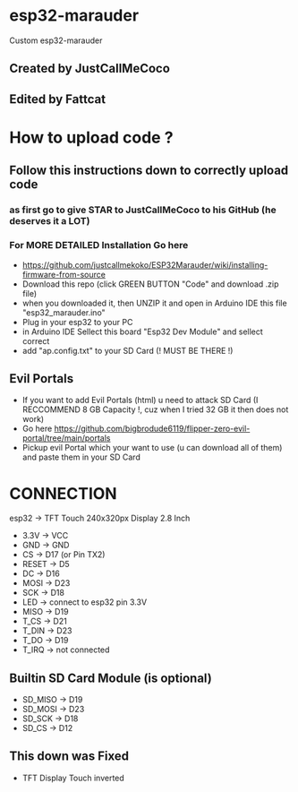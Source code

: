 # esp32-marauder
Custom esp32-marauder
## Created by JustCallMeCoco
## Edited by Fattcat

# How to upload code ?
## Follow this instructions down to correctly upload code
### as first go to give STAR to JustCallMeCoco to his GitHub (he deserves it a LOT)
### For MORE DETAILED Installation Go here
- https://github.com/justcallmekoko/ESP32Marauder/wiki/installing-firmware-from-source
- Download this repo (click GREEN BUTTON "Code" and download .zip file)
- when you downloaded it, then UNZIP it and open in Arduino IDE this file "esp32_marauder.ino"
- Plug in your esp32 to your PC
- in Arduino IDE Sellect this board "Esp32 Dev Module" and sellect correct  
- add "ap.config.txt" to your SD Card (! MUST BE THERE !)

## Evil Portals
- If you want to add Evil Portals (html) u need to attack SD Card (I RECCOMMEND 8 GB Capacity !, cuz when I tried 32 GB it then does not work)
- Go here https://github.com/bigbrodude6119/flipper-zero-evil-portal/tree/main/portals
- Pickup evil Portal which your want to use (u can download all of them) and paste them in your SD Card 

# CONNECTION
esp32 -> TFT Touch 240x320px Display 2.8 Inch
- 3.3V -> VCC
- GND -> GND
- CS -> D17 (or Pin TX2)
- RESET -> D5
- DC -> D16
- MOSI -> D23
- SCK -> D18
- LED -> connect to esp32 pin 3.3V
- MISO -> D19
- T_CS -> D21
- T_DIN -> D23
- T_DO -> D19
- T_IRQ -> not connected

## Builtin SD Card Module (is optional)
- SD_MISO -> D19
- SD_MOSI -> D23
- SD_SCK -> D18
- SD_CS -> D12

## This down was Fixed
- TFT Display Touch inverted
